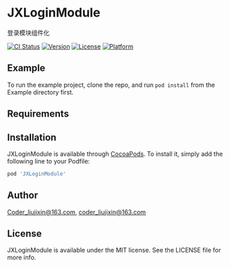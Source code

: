 # JXLoginModule
登录模块组件化

[![CI Status](https://img.shields.io/travis/Coder_liujixin@163.com/JXLoginModule.svg?style=flat)](https://travis-ci.org/Coder_liujixin@163.com/JXLoginModule)
[![Version](https://img.shields.io/cocoapods/v/JXLoginModule.svg?style=flat)](https://cocoapods.org/pods/JXLoginModule)
[![License](https://img.shields.io/cocoapods/l/JXLoginModule.svg?style=flat)](https://cocoapods.org/pods/JXLoginModule)
[![Platform](https://img.shields.io/cocoapods/p/JXLoginModule.svg?style=flat)](https://cocoapods.org/pods/JXLoginModule)

## Example

To run the example project, clone the repo, and run `pod install` from the Example directory first.

## Requirements

## Installation

JXLoginModule is available through [CocoaPods](https://cocoapods.org). To install
it, simply add the following line to your Podfile:

```ruby
pod 'JXLoginModule'
```

## Author

Coder_liujixin@163.com, coder_liujixin@163.com

## License

JXLoginModule is available under the MIT license. See the LICENSE file for more info.


